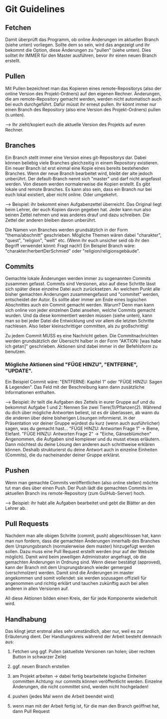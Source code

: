 # Git Guidelines

## Fetchen

Damit überprüft das Programm, ob online Änderungen im aktuellen Branch (siehe unten) vorliegen. 
Sollte dem so sein, wird das angezeigt und ihr bekommt die Option, diese Änderungen zu "pullen" (siehe unten).
Dies solltet ihr IMMER für den Master ausführen, bevor ihr einen neuen Branch erstellt.


## Pullen

Mit Pullen bezeichnet man das Kopieren eines remote-Repositorys (also der online Version des Projekt-Ordners) auf den eigenen Rechner.
Änderungen, die am remote-Repository gemacht werden, werden nicht automatisch auch bei euch durchgeführt. Dafür müsst ihr erneut pullen.
Ihr könnt immer nur einen Branch des Repository (also eine Version des Projekt-Ordners) pullen (s.unten).

--> Ihr zieht/kopiert euch die aktuelle Version des Projekts auf euren Rechner.


## Branches

Ein Branch stellt immer eine Version eines git-Repositorys dar.
Dabei können beliebig viele Branches gleichzeitig in einem Repository existieren. 
Ein neuer Branch ist erst einmal eine Kopie eines bereits bestehenden Branches.
Wenn der neue Branch bearbeitet wird, bleibt der alte jedoch unberührt.
Der default-Branch nennt sich "master" und darf nicht angefasst werden. Von diesem werden normalerweise die Kopien erstellt.
Es gibt lokale und remote Branches. Es kann also sein, dass ein Branch nur bei euch lokal existiert, aber nicht online. Oder umgekehrt.

--> Beispiel: ihr bekommt einen Aufgabenzettel überreicht. Das Original liegt beim Lehrer, der euch Kopien davon gegeben hat. Jeder kann nun also seinen Zettel nehmen und was anderes drauf und dazu schreiben. Die Zettel der anderen bleiben davon unberührt.

Die Namen von Branches werden grundsätzlich in der Form "thema/abschnitt" geschrieben.
Mögliche Themen wären dabei "charakter", "quest", "religion", "welt" etc. (Wenn ihr euch unsicher seid ob ihr den Begriff verwendet könnt: Fragt nach!)
Ein Beispiel Branch wäre: "charakter/herbertDerSchmied" oder "religion/religionsgebäude".


## Commits

Gemachte lokale Änderungen werden immer zu sogenannten Commits zusammen gefasst.
Commits sind Versionen, also auf diese Schritte lässt sich später diese einzelne Datei auch zurücksetzen.
An welchem Punkt alle bisher gemachten Änderungen zusammengefasst und "commitet" werden, entscheidet der Autor.
Es sollte aber immer am Ende eines logischen Abschnittes auch ein Commit gemacht werden.
Warum? Denn man kann sich online von jeder einzelnen Datei ansehen, welche Commits gemacht wurden. 
Und da diese kommentiert werden müssen (siehe unten), kann man so bei jeder Datei die Entwicklung und vor allem die letzten Schritte nachlesen.
Also lieber kleinschrittiger committen, als zu großschrittig!

Zu jedem Commit MUSS es eine Nachricht geben. 
Die Commitnachrichten werden grundsätzlich der Übersicht halber in der Form "AKTION: [was habe ich getan]" geschrieben.
Aktionen sind dabei immer in der Befehlsform zu benutzen.

### Mögliche Aktionen sind "FÜGE HINZU", "ENTFERNE", "UPDATE".

Ein Beispiel Commit wäre: "ENTFERNE: Kapitel 1" oder "FÜGE HINZU: Sagen & Legenden".
Das Feld mit der Beschreibung kann dann zusätzliche Informationen enthalten.

--> Beispiel: ihr teilt die Aufgaben des Zettels in eurer Gruppe auf und du bekommst Aufgabe 1 und 2: Nennen Sie zwei Tiere(1)/Pflanzen(2). Während du dich über mögliche Antworten beliest, ist es dir überlassen, ab wann du die anderen über deine bisherigen Lösungen informierst. In der Präsentation vor deiner Gruppe würdest du kurz (wenn auch ausführlicher) sagen, was du gemacht hast... "FÜGE HINZU: Antworten Frage 1" -> Biene, Elefant. "FÜGE HINZU: Antworten Frage 2" -> "Eiche, Gänseblümchen"
Angenommen, die Aufgaben sind komplexer und du musst etwas erläutern. Dann möchtest du deine Lösung den anderen auch schrittweise erklären können. Deshalb strukturierst du deine Antwort auch in einzelne Einheiten (Commits), die du nacheinander deiner Gruppe erklärst.


## Pushen

Wenn man gemachte Commits veröffentlichen (also online stellen) möchte tut man dies über einen Push. 
Der Push lädt die gemachten Commits im aktuellen Branch ins remote-Repository (zum GutHub-Server) hoch.

--> Beispiel: ihr habt alle Aufgaben bearbeitet und gebt die Blätter an den Lehrer ab.


## Pull Requests

Nachdem man alle obigen Schritte (commit, push) abgeschlossen hat, kann man nun fordern, dass die gemachten Änderungen innerhalb des Branches dem Ursprungsbranch (normalerweise dem master) hinzugefügt werden sollen.
Dazu muss eine Pull Request erstellt werden (nur auf der Website möglich).
Damit wird beim jeweiligen Administrator angefragt, ob die gemachten Änderungen in Ordnung sind. Wenn dieser bestätigt (approved), kann der Branch mit dem Ursprungsbranch wieder gemerged (verschmolzen) werden.
Damit sind die Änderungen im master angekommen und somit vollendet: sie werden sozusagen offiziell für angenommen und richtig erklärt und tauchen zukünftig auch bei allen anderen in allen Versionen auf.

All diese Aktionen bilden einen Kreis, der für jede Komponente wiederholt wird.


## Handhabung
Das klingt jetzt erstmal alles sehr umständlich, aber nur, weil es zur Erläuterung dient.
Der Handlungskreis während der Arbeit besteht demnach aus:

1. Fetchen ung ggf. Pullen (aktuellste Versionen ran holen; über rechten Button in schwarzer Zeile)
2. ggf. neuen Branch erstellen

3. am Projekt arbeiten
-> dabei fertig bearbeitete logische Einheiten committen
Achtung: nur commits können veröffentlicht werden. Einzelne Änderungen, die nicht committet sind, werden nicht hochgeladen!
4. pushen (jedes Mal wenn die Arbeit beendet wird)

5. wenn man mit der Arbeit fertig ist, für die man den Branch geöffnet hat, dann 
Pull Request
